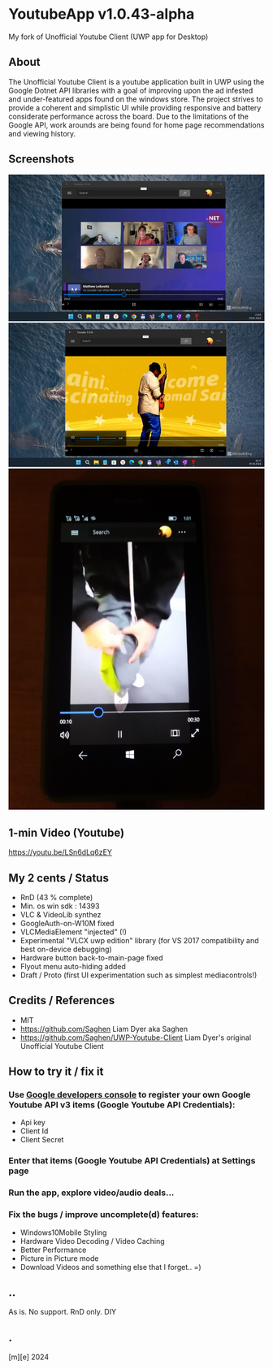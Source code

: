 # YoutubeApp v1.0.43-alpha
My fork of Unofficial Youtube Client (UWP app for Desktop)

## About
The Unofficial Youtube Client is a youtube application built in UWP using the Google Dotnet API libraries with a goal of improving upon the ad infested and under-featured apps found on the windows store. The project strives to provide a coherent and simplistic UI while providing responsive and battery considerate performance across the board. Due to the limitations of the Google API, work arounds are being found for home page recommendations and viewing history.

## Screenshots
![Win11Tiny](Images/shot01.png)
![Win11Tiny](Images/shot02.png)
![W10M](Images/shot03.png)

## 1-min Video (Youtube)
https://youtu.be/LSn6dLq6zEY

## My 2 cents / Status 
- RnD (43 % complete)
- Min. os win sdk : 14393
- VLC & VideoLib synthez 
- GoogleAuth-on-W10M fixed
- VLCMediaElement "injected" (!)
- Experimental "VLCX uwp edition" library (for VS 2017 compatibility and best on-device debugging)
- Hardware button back-to-main-page fixed
- Flyout menu auto-hiding added 
- Draft / Proto (first UI experimentation such as simplest mediacontrols!)


## Credits / References
- MIT
- https://github.com/Saghen  Liam Dyer aka Saghen
- https://github.com/Saghen/UWP-Youtube-Client  Liam Dyer's original Unofficial Youtube Client

## How to try it / fix it

### Use [Google developers console](https://console.developers.google.com/) to register your own Google Youtube API v3 items (Google Youtube API Credentials):
- Api key
- Client Id
- Client Secret

### Enter that items (Google Youtube API Credentials) at Settings page

###  Run the app, explore video/audio deals...  

### Fix the bugs / improve uncomplete(d) features:
- Windows10Mobile Styling
- Hardware Video Decoding / Video Caching
- Better Performance 
- Picture in Picture mode
- Download Videos and something else that I forget.. =)


## ..
As is. No support. RnD only. DIY

## .
[m][e] 2024

